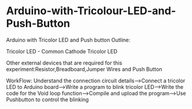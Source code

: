 # Arduino-with-Tricolour-LED-and-Push-Button
Arduino with Tricolor LED and Push button Outline:

Tricolor LED - Common Cathode Tricolor LED


Other external devices that are required for this experiment:Resistor,Breadboard,Jumper Wires and Push Button

WorkFlow: Understand the connection circuit details-->Connect a tricolor LED to Arduino board-->Write a program to blink tricolor LED-->Write the code for the Void loop function-->Compile and upload the program-->Use Pushbutton to control the blinking
